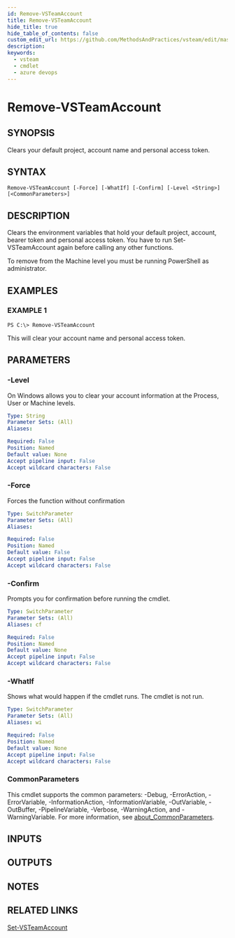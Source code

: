 ```yaml
---
id: Remove-VSTeamAccount
title: Remove-VSTeamAccount
hide_title: true
hide_table_of_contents: false
custom_edit_url: https://github.com/MethodsAndPractices/vsteam/edit/master/.docs/Remove-VSTeamAccount.md
description: 
keywords:
  - vsteam
  - cmdlet
  - azure devops
---
```


# Remove-VSTeamAccount

## SYNOPSIS
Clears your default project, account name and personal access token.

## SYNTAX

```
Remove-VSTeamAccount [-Force] [-WhatIf] [-Confirm] [-Level <String>] [<CommonParameters>]
```

## DESCRIPTION
Clears the environment variables that hold your default project, account, bearer token and personal access token.
You have to run Set-VSTeamAccount again before calling any other functions.

To remove from the Machine level you must be running PowerShell as administrator.

## EXAMPLES

### EXAMPLE 1
```
PS C:\> Remove-VSTeamAccount
```

This will clear your account name and personal access token.

## PARAMETERS

### -Level
On Windows allows you to clear your account information at the Process, User or Machine levels.

```yaml
Type: String
Parameter Sets: (All)
Aliases:

Required: False
Position: Named
Default value: None
Accept pipeline input: False
Accept wildcard characters: False
```

### -Force
Forces the function without confirmation

```yaml
Type: SwitchParameter
Parameter Sets: (All)
Aliases:

Required: False
Position: Named
Default value: False
Accept pipeline input: False
Accept wildcard characters: False
```

### -Confirm
Prompts you for confirmation before running the cmdlet.

```yaml
Type: SwitchParameter
Parameter Sets: (All)
Aliases: cf

Required: False
Position: Named
Default value: None
Accept pipeline input: False
Accept wildcard characters: False
```

### -WhatIf
Shows what would happen if the cmdlet runs.
The cmdlet is not run.

```yaml
Type: SwitchParameter
Parameter Sets: (All)
Aliases: wi

Required: False
Position: Named
Default value: None
Accept pipeline input: False
Accept wildcard characters: False
```

### CommonParameters
This cmdlet supports the common parameters: -Debug, -ErrorAction, -ErrorVariable, -InformationAction, -InformationVariable, -OutVariable, -OutBuffer, -PipelineVariable, -Verbose, -WarningAction, and -WarningVariable. For more information, see [about_CommonParameters](http://go.microsoft.com/fwlink/?LinkID=113216).

## INPUTS

## OUTPUTS

## NOTES

## RELATED LINKS

[Set-VSTeamAccount]()


